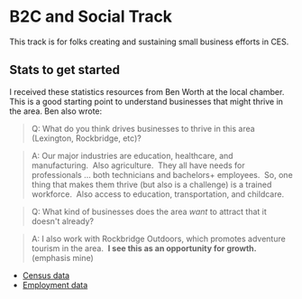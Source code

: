 # B2C and Social Track
This track is for folks creating and sustaining small business efforts in CES.

## Stats to get started
I received these statistics resources from Ben Worth at the local chamber. This is a good starting point to understand businesses that might thrive in the area. Ben also wrote:

> Q: What do you think drives businesses to thrive in this area (Lexington, Rockbridge, etc)?

> A: Our major industries are education, healthcare, and manufacturing.  Also agriculture.  They all have needs for professionals … both technicians and bachelors+ employees.  So, one thing that makes them thrive (but also is a challenge) is a trained workforce.  Also access to education, transportation, and childcare.

> Q: What kind of businesses does the area *want* to attract that it doesn't already?

> A: I also work with Rockbridge Outdoors, which promotes adventure tourism in the area.  **I see this as an opportunity for growth.** (emphasis mine)

* [Census data](https://www.census.gov/quickfacts/fact/table/richmondcountyvirginia/PST045217)
* [Employment data](https://virginiaworks.com/)